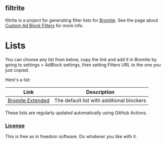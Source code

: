 ## filtrite
filtrite is a project for generating filter lists for [Bromite](https://www.bromite.org/).
See the page about [Custom Ad Block Filters](https://www.bromite.org/custom-filters) for more info.

# Lists
You can choose any list from below, copy the link and add it in Bromite by going to settings > AdBlock settings, then setting Filters URL to the one you just copied.

Here's a list:


| Link | Description  |
| ------ | ------|
| [Bromite Extended](https://github.com/hayaburro/filtrite/releases/latest/download/eadu.dat) | The default list with additional blockers |

These lists are regularly updated automatically using GitHub Actions.

### [License](LICENSE)
This is free as in freedom software. Do whatever you like with it.
